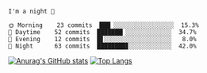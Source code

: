 <!--START_SECTION:productive-box-in-readme-->
```text
I'm a night 🦉

🌞 Morning    23 commits  ███▏░░░░░░░░░░░░░░░░░  15.3%
🌆 Daytime    52 commits  ███████▎░░░░░░░░░░░░░  34.7%
🌃 Evening    12 commits  █▋░░░░░░░░░░░░░░░░░░░   8.0%
🌚 Night      63 commits  ████████▊░░░░░░░░░░░░  42.0%
```
<!--END_SECTION:productive-box-in-readme-->
[![Anurag's GitHub stats](https://github-readme-stats.vercel.app/api?username=tykeaboyloy&count_private=true&theme=vue-dark&show_icons=true&bg_color=00000000)](https://github.com/anuraghazra/github-readme-stats)
[![Top Langs](https://github-readme-stats.vercel.app/api/top-langs/?username=tykeaboyloy&layout=compact&theme=vue-dark&langs_count=8&bg_color=00000000)](https://github.com/anuraghazra/github-readme-stats)
